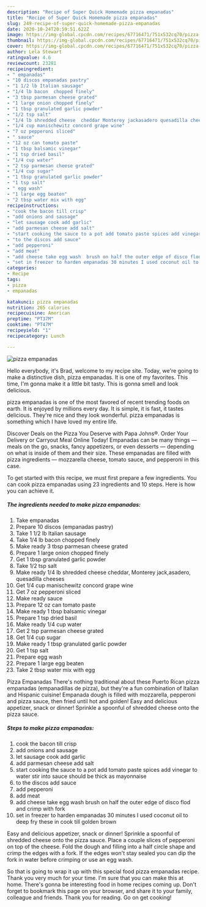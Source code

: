 ```yaml
---
description: "Recipe of Super Quick Homemade pizza empanadas"
title: "Recipe of Super Quick Homemade pizza empanadas"
slug: 249-recipe-of-super-quick-homemade-pizza-empanadas
date: 2020-10-24T20:59:51.622Z
image: https://img-global.cpcdn.com/recipes/67716471/751x532cq70/pizza-empanadas-recipe-main-photo.jpg
thumbnail: https://img-global.cpcdn.com/recipes/67716471/751x532cq70/pizza-empanadas-recipe-main-photo.jpg
cover: https://img-global.cpcdn.com/recipes/67716471/751x532cq70/pizza-empanadas-recipe-main-photo.jpg
author: Lela Stewart
ratingvalue: 4.6
reviewcount: 23281
recipeingredient:
- " empanadas"
- "10 discos empanadas pastry"
- "1 1/2 lb Italian sausage"
- "1/4 lb bacon  chopped finely"
- "3 tbsp parmesan cheese grated"
- "1 large onion chopped finely"
- "1 tbsp granulated garlic powder"
- "1/2 tsp salt"
- "1/4 lb shredded cheese  cheddar Monterey jackasadero quesadilla cheeses"
- "1/4 cup manischewitz concord grape wine"
- "7 oz pepperoni sliced"
- " sauce"
- "12 oz can tomato paste"
- "1 tbsp balsamic vinegar"
- "1 tsp dried basil"
- "1/4 cup water"
- "2 tsp parmesan cheese grated"
- "1/4 cup sugar"
- "1 tbsp granulated garlic powder"
- "1 tsp salt"
- " egg wash"
- "1 large egg beaten"
- "2 tbsp water mix with egg"
recipeinstructions:
- "cook the bacon till crisp"
- "add onions and sausage"
- "let sausage cook add garlic"
- "add parmesan cheese add salt"
- "start cooking the sauce to a pot add tomato paste spices add vinegar to water stir into sauce should be thick as mayonnaise"
- "to the discos add sauce"
- "add pepperoni"
- "add meat"
- "add cheese take egg wash  brush on half the outer edge of disco flod and crimp with fork"
- "set in freezer to harden empanadas 30 minutes I used coconut oil to deep  fry these in cook till golden brown"
categories:
- Recipe
tags:
- pizza
- empanadas

katakunci: pizza empanadas 
nutrition: 265 calories
recipecuisine: American
preptime: "PT37M"
cooktime: "PT47M"
recipeyield: "1"
recipecategory: Lunch

---
```



![pizza empanadas](https://img-global.cpcdn.com/recipes/67716471/751x532cq70/pizza-empanadas-recipe-main-photo.jpg)

Hello everybody, it's Brad, welcome to my recipe site. Today, we're going to make a distinctive dish, pizza empanadas. It is one of my favorites. This time, I'm gonna make it a little bit tasty. This is gonna smell and look delicious.

pizza empanadas is one of the most favored of recent trending foods on earth. It is enjoyed by millions every day. It is simple, it is fast, it tastes delicious. They're nice and they look wonderful. pizza empanadas is something which I have loved my entire life.

Discover Deals on the Pizza You Deserve with Papa Johns®. Order Your Delivery or Carryout Meal Online Today! Empanadas can be many things — meals on the go, snacks, fancy appetizers, or even desserts — depending on what is inside of them and their size. These empanadas are filled with pizza ingredients — mozzarella cheese, tomato sauce, and pepperoni in this case.


To get started with this recipe, we must first prepare a few ingredients. You can cook pizza empanadas using 23 ingredients and 10 steps. Here is how you can achieve it.

<!--inarticleads1-->

##### The ingredients needed to make pizza empanadas:

1. Take  empanadas
1. Prepare 10 discos (empanadas pastry)
1. Take 1 1/2 lb Italian sausage
1. Take 1/4 lb bacon  chopped finely
1. Make ready 3 tbsp parmesan cheese grated
1. Prepare 1 large onion chopped finely
1. Get 1 tbsp granulated garlic powder
1. Take 1/2 tsp salt
1. Make ready 1/4 lb shredded cheese  cheddar, Monterey jack,asadero, quesadilla cheeses
1. Get 1/4 cup manischewitz concord grape wine
1. Get 7 oz pepperoni sliced
1. Make ready  sauce
1. Prepare 12 oz can tomato paste
1. Make ready 1 tbsp balsamic vinegar
1. Prepare 1 tsp dried basil
1. Make ready 1/4 cup water
1. Get 2 tsp parmesan cheese grated
1. Get 1/4 cup sugar
1. Make ready 1 tbsp granulated garlic powder
1. Get 1 tsp salt
1. Prepare  egg wash
1. Prepare 1 large egg beaten
1. Take 2 tbsp water mix with egg


Pizza Empanadas There&#39;s nothing traditional about these Puerto Rican pizza empanadas (empanadillas de pizza), but they&#39;re a fun combination of Italian and Hispanic cuisine! Empanada dough is filled with mozzarella, pepperoni and pizza sauce, then fried until hot and golden! Easy and delicious appetizer, snack or dinner! Sprinkle a spoonful of shredded cheese onto the pizza sauce. 

<!--inarticleads2-->

##### Steps to make pizza empanadas:

1. cook the bacon till crisp
1. add onions and sausage
1. let sausage cook add garlic
1. add parmesan cheese add salt
1. start cooking the sauce to a pot add tomato paste spices add vinegar to water stir into sauce should be thick as mayonnaise
1. to the discos add sauce
1. add pepperoni
1. add meat
1. add cheese take egg wash  brush on half the outer edge of disco flod and crimp with fork
1. set in freezer to harden empanadas 30 minutes I used coconut oil to deep  fry these in cook till golden brown


Easy and delicious appetizer, snack or dinner! Sprinkle a spoonful of shredded cheese onto the pizza sauce. Place a couple slices of pepperoni on top of the cheese. Fold the dough and filling into a half circle shape and crimp the edges with a fork. If the edges won&#39;t stay sealed you can dip the fork in water before crimping or use an egg wash. 

So that is going to wrap it up with this special food pizza empanadas recipe. Thank you very much for your time. I'm sure that you can make this at home. There's gonna be interesting food in home recipes coming up. Don't forget to bookmark this page on your browser, and share it to your family, colleague and friends. Thank you for reading. Go on get cooking!
